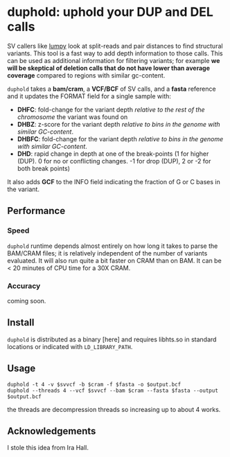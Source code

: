 # duphold: uphold your DUP and DEL calls

SV callers like [lumpy](https://github.com/arq5x/lumpy) look at split-reads and pair distances to find structural variants.
This tool is a fast way to add depth information to those calls. This can be used as additional
information for filtering variants; for example **we will be skeptical of deletion calls that
do not have lower than average coverage** compared to regions with similar gc-content.


`duphold` takes a **bam/cram**, a **VCF/BCF** of SV calls, and a **fasta** reference and it updates the FORMAT field for a
single sample with:

+ **DHFC**: fold-change for the variant depth *relative to the rest of the chromosome* the variant was found on
+ **DHBZ**: z-score for the variant depth *relative to bins in the genome with similar GC-content*.
+ **DHBFC**: fold-change for the variant depth *relative to bins in the genome with similar GC-content*.
+ **DHD**: rapid change in depth at one of the break-points (1 for higher (DUP). 0 for no or conflicting changes. -1 for drop (DUP), 2 or -2 for both break points)

It also adds **GCF** to the INFO field indicating the fraction of G or C bases in the variant.

## Performance

### Speed

`duphold` runtime depends almost entirely on how long it takes to parse the BAM/CRAM files; it is relatively independent of the number of variants evaluated. It will also run quite a bit faster on CRAM than on BAM. It can be < 20 minutes of CPU time for a 30X CRAM.

### Accuracy

coming soon.

## Install

`duphold` is distributed as a binary [here] and requires libhts.so in standard locations or indicated with `LD_LIBRARY_PATH`.



## Usage

```
duphold -t 4 -v $svvcf -b $cram -f $fasta -o $output.bcf
duphold --threads 4 --vcf $svvcf --bam $cram --fasta $fasta --output $output.bcf
```

the threads are decompression threads so increasing up to about 4 works.

## Acknowledgements

I stole this idea from Ira Hall.
